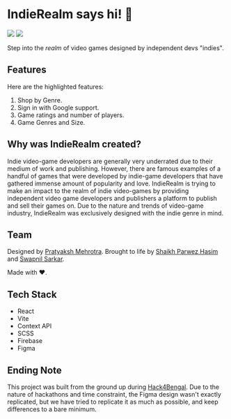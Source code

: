 <h1> IndieRealm says hi! 💬</h1>

<img src="https://camo.githubusercontent.com/b93f6605a8771143060cf3ba6e3e8425591f515169e6bd0ef3b722affcaa8b3b/68747470733a2f2f696d672e736869656c64732e696f2f62616467652f6275696c742532306f6e2d4d45524e2d72653f7374796c653d666c61742d737175617265"> <img src="https://camo.githubusercontent.com/54091f7c64a79bef35a132a5e859e3f74f67e4f33e9a99bbc68c00db5d955c7b/68747470733a2f2f696d672e736869656c64732e696f2f6769746875622f6c6963656e73652f427974652d426f6d626572732f4465764772616d3f7374796c653d666c61742d737175617265">

<p>Step into the <em>realm</em> of video games designed by independent devs "indies".</P>

## Features

Here are the highlighted features:

1. Shop by Genre.
2. Sign in with Google support.
3. Game ratings and number of players.
4. Game Genres and Size.

## Why was IndieRealm created?
Indie video-game developers are generally very underrated due to their medium of work and publishing. However, there are famous examples of a handful of games that were developed by indie-game developers that have gathered immense amount of popularity and love.
IndieRealm is trying to make an impact to the realm of indie video-games by providing independent video game developers and publishers a platform to publish and sell their games on. Due to the nature and trends of video-game industry, IndieRealm was exclusively designed with the indie genre in mind.

## Team

Designed by [Pratyaksh Mehrotra](https://pratyakshm.com).
Brought to life by [Shaikh Parwez Hasim](https://www.linkedin.com/in/shaikh-parwez-hasim-23681a10a/) and [Swapnil Sarkar](https://www.linkedin.com/in/swapnil-sarkar1202/).

Made with ❤️.

## Tech Stack

- React
- Vite
- Context API
- SCSS
- Firebase
- Figma

## Ending Note

This project was built from the ground up during [Hack4Bengal](https://hack4bengal.tech). Due to the nature of hackathons and time constraint, the Figma design wasn't exactly replicated, but we have tried to replicate it as much as possible, and keep differences to a bare minimum.